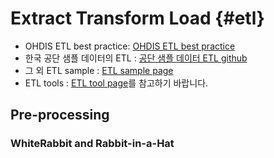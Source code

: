 # Extract Transform Load {#etl}

* OHDIS ETL best practice: [OHDIS ETL best practice](https://www.ohdsi.org/web/wiki/doku.php?id=documentation:etl_best_practices)
* 한국 공단 샘플 데이터의 ETL : [공단 샘플 데이터 ETL github](https://github.com/OHDSI/ETL---Korean-NSC)
* 그 외 ETL sample : [ETL sample page](https://www.ohdsi.org/web/wiki/doku.php?id=documentation:example_etls)
* ETL tools : [ETL tool page](https://www.ohdsi.org/web/wiki/doku.php?id=documentation:software:whiterabbit)를 참고하기 바랍니다. 


## Pre-processing

### WhiteRabbit and Rabbit-in-a-Hat

